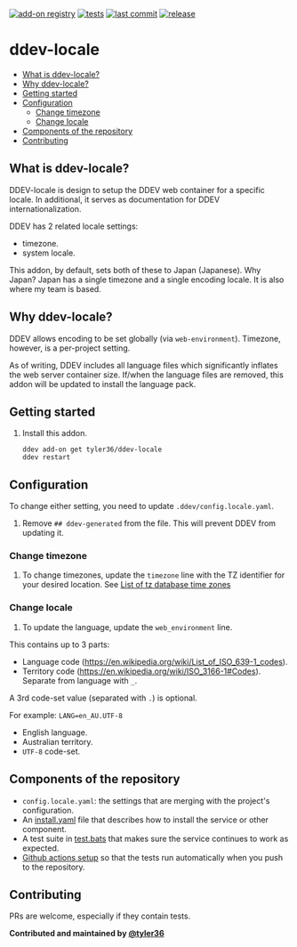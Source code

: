 [![add-on registry](https://img.shields.io/badge/DDEV-Add--on_Registry-blue)](https://addons.ddev.com)
[![tests](https://github.com/tyler36/ddev-locale/actions/workflows/tests.yml/badge.svg)](https://github.com/tyler36/ddev-locale/actions/workflows/tests.yml)
[![last commit](https://img.shields.io/github/last-commit/tyler36/ddev-locale)](https://github.com/tyler36/ddev-locale/commits)
[![release](https://img.shields.io/github/v/release/tyler36/ddev-locale)](https://github.com/tyler36/ddev-locale/releases/latest)

# ddev-locale <!-- omit in toc -->

- [What is ddev-locale?](#what-is-ddev-locale)
- [Why ddev-locale?](#why-ddev-locale)
- [Getting started](#getting-started)
- [Configuration](#configuration)
  - [Change timezone](#change-timezone)
  - [Change locale](#change-locale)
- [Components of the repository](#components-of-the-repository)
- [Contributing](#contributing)

## What is ddev-locale?

DDEV-locale is design to setup the DDEV web container for a specific locale.
In additional, it serves as documentation for DDEV internationalization.

DDEV has 2 related locale settings:

- timezone.
- system locale.

This addon, by default, sets both of these to Japan (Japanese).
Why Japan? Japan has a single timezone and a single encoding locale. It is also where my team is based.

## Why ddev-locale?

DDEV allows encoding to be set globally (via `web-environment`).
Timezone, however, is a per-project setting.

As of writing, DDEV includes all language files which significantly inflates the web server container size.
If/when the language files are removed, this addon will be updated to install the language pack.

## Getting started

1. Install this addon.

    ```shell
    ddev add-on get tyler36/ddev-locale
    ddev restart
    ```

## Configuration

To change either setting, you need to update `.ddev/config.locale.yaml`.

1. Remove `## ddev-generated` from the file. This will prevent DDEV from updating it.

### Change timezone

1. To change timezones, update the `timezone` line with the TZ identifier for your desired location.
    See [List of tz database time zones](https://en.wikipedia.org/wiki/List_of_tz_database_time_zones)

### Change locale

1. To update the language, update the `web_environment` line.

This contains up to 3 parts:

- Language code (<https://en.wikipedia.org/wiki/List_of_ISO_639-1_codes>).
- Territory code (<https://en.wikipedia.org/wiki/ISO_3166-1#Codes>). Separate from language with `_`.

A 3rd code-set value (separated with `.`) is optional.

For example: `LANG=en_AU.UTF-8`

- English language.
- Australian territory.
- `UTF-8` code-set.

## Components of the repository

- `config.locale.yaml`: the settings that are merging with the project's configuration.
- An [install.yaml](install.yaml) file that describes how to install the service or other component.
- A test suite in [test.bats](tests/test.bats) that makes sure the service continues to work as expected.
- [Github actions setup](.github/workflows/tests.yml) so that the tests run automatically when you push to the repository.

## Contributing

PRs are welcome, especially if they contain tests.

**Contributed and maintained by [@tyler36](https://github.com/tyler36)**

